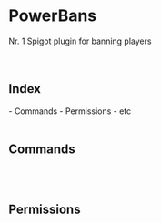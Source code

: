 <h1>PowerBans</h1>
Nr. 1 Spigot plugin for banning players
<br><br><br>

<h2>Index</h2>
- Commands
- Permissions
- etc<br><br>

<h2>Commands</h2>
<br><br>

<h2>Permissions</h2>
<br><br>